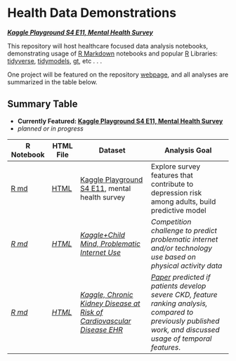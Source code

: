 # Health Data Demonstrations

***[Kaggle Playground S4 E11, Mental Health Survey](https://nbpub.github.io/Health_Data_Demonstrations/)***

This repository will host healthcare focused data analysis notebooks, demonstrating usage of
[R Markdown](https://rmarkdown.rstudio.com/) notebooks and popular [R](https://www.r-project.org/) Libraries:
[tidyverse](https://www.tidyverse.org/), [tidymodels](https://www.tidymodels.org/), [gt](https://gt.rstudio.com/), etc . . .

One project will be featured on the repository [webpage](https://nbpub.github.io/Health_Data_Demonstrations/), 
and all analyses are summarized in the table below.


## Summary Table

 - **Currently Featured: [Kaggle Playground S4 E11, Mental Health Survey](https://nbpub.github.io/Health_Data_Demonstrations/)**
 - *planned or in progress*

|R Notebook  | HTML File | Dataset | Analysis Goal | 
|------------|-----------|---------|---------------|
| [R md](/playground_s4e11_LogReg.Rmd)  | [HTML](/playground_s4e11_LogReg.nb.html) | [Kaggle Playground S4 E11](https://www.kaggle.com/competitions/playground-series-s4e11/data), mental health survey | Explore survey features that contribute to depression risk among adults, build predictive model |  
| *[R md]()* | *[HTML]()* | [*Kaggle+Child Mind, Problematic Internet Use*](https://www.kaggle.com/competitions/child-mind-institute-problematic-internet-use/data)  | *Competition challenge to predict problematic internet and/or technology use based on physical activity data* |
| *[R md]()* | *[HTML]()* | [*Kaggle, Chronic Kidney Disease at Risk of Cardiovascular Disease EHR*](https://www.kaggle.com/datasets/davidechicco/chronic-kidney-disease-ehrs-abu-dhabi)  | *[Paper](https://ieeexplore.ieee.org/document/9641833) predicted if patients develop severe CKD, feature ranking analysis, compared to previously published work, and discussed usage of temporal features*. |